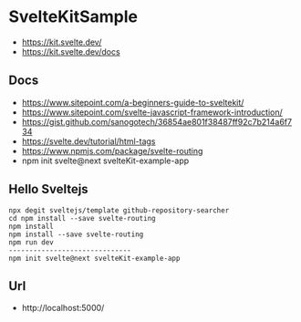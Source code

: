 # SvelteKitSample
- https://kit.svelte.dev/
- https://kit.svelte.dev/docs
## Docs
- https://www.sitepoint.com/a-beginners-guide-to-sveltekit/
- https://www.sitepoint.com/svelte-javascript-framework-introduction/
- https://gist.github.com/sanogotech/36854ae801f38487ff92c7b214a6f734
- https://svelte.dev/tutorial/html-tags
- https://www.npmjs.com/package/svelte-routing
- npm init svelte@next svelteKit-example-app

## Hello  Sveltejs

```
npx degit sveltejs/template github-repository-searcher
cd npm install --save svelte-routing
npm install
npm install --save svelte-routing
npm run dev
------------------------------
npm init svelte@next svelteKit-example-app
```

## Url
- http://localhost:5000/
